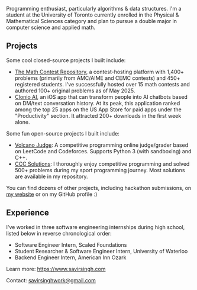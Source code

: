 Programming enthusiast, particularly algorithms & data structures.
I'm a student at the University of Toronto currently enrolled in the Physical & Mathematical Sciences category and plan to pursue a double major in computer science and applied math.

## Projects
Some cool closed-source projects I built include:
- [The Math Contest Repository](https://mathcontestrepository.pythonanywhere.com), a contest-hosting platform with 1,400+ problems (primarily from AMC/AIME and CEMC contests) and 450+ registered students. I've successfully hosted over 15 math contests and authored 100+ original problems as of May 2025.
- [Clonio AI](https://clonioai.guessoword.com), an iOS app that can transform people into AI chatbots based on DM/text conversation history. At its peak, this application ranked among the top 25 apps on the US App Store for paid apps under the "Productivity" section. It attracted 200+ downloads in the first week alone.

Some fun open-source projects I built include:
- [Volcano Judge](https://github.com/savirsingh/volcano-judge): A competitive programming online judge/grader based on LeetCode and Codeforces. Supports Python 3 (with sandboxing) and C++.
- [CCC Solutions](https://github.com/savirsingh/ccc-solutions): I thoroughly enjoy competitive programming and solved 500+ problems during my sport programming journey. Most solutions are available in my repository.

You can find dozens of other projects, including hackathon submissions, on [my website](https://savirsingh.com/projects) or on my GitHub profile :)

## Experience
I've worked in three software engineering internships during high school, listed below in reverse chronological order:
- Software Engineer Intern, Scaled Foundations
- Student Researcher & Software Engineer Intern, University of Waterloo
- Backend Engineer Intern, American Inn Ozark

Learn more: https://www.savirsingh.com

Contact: savirsinghwork@gmail.com
